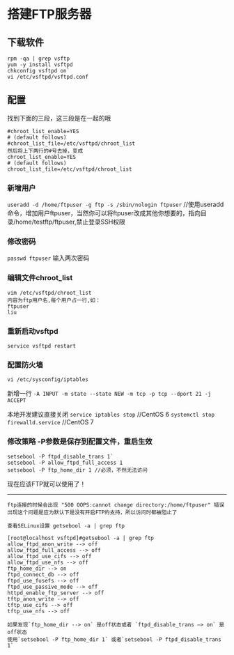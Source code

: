 # 搭建FTP服务器

## 下载软件

```
rpm -qa | grep vsftp
yum -y install vsftpd
chkconfig vsftpd on`
vi /etc/vsftpd/vsftpd.conf
```

## 配置
找到下面的三段，这三段是在一起的哦
```
#chroot_list_enable=YES
# (default follows)
#chroot_list_file=/etc/vsftpd/chroot_list
然后将上下两行的#号去掉，变成
chroot_list_enable=YES
# (default follows)
chroot_list_file=/etc/vsftpd/chroot_list
```

### 新增用户
`useradd -d /home/ftpuser -g ftp -s /sbin/nologin ftpuser`
//使用useradd 命令，增加用户ftpuser，当然你可以将ftpuser改成其他你想要的，指向目录/home/testftp/ftpuser,禁止登录SSH权限

### 修改密码
`passwd ftpuser`
输入两次密码

### 编辑文件chroot_list
```
vim /etc/vsftpd/chroot_list
内容为ftp用户名,每个用户占一行,如：
ftpuser
liu
```

### 重新启动vsftpd
`service vsftpd restart`

### 配置防火墙
`vi /etc/sysconfig/iptables`

新增一行 `-A INPUT -m state --state NEW -m tcp -p tcp --dport 21 -j ACCEPT`

本地开发建议直接关闭 `service iptables stop`  //CentOS 6
`systemctl stop firewalld.service` //CentOS 7

### 修改策略 -P参数是保存到配置文件，重启生效
```
setsebool -P ftpd_disable_trans 1`
setsebool -P allow_ftpd_full_access 1
setsebool -P ftp_home_dir 1 //必须，不然无法访问
```        
现在应该FTP就可以使用了！

---

```
ftp连接的时候会出现 "500 OOPS:cannot change directory:/home/ftpuser" 错误
出现这个问题是应为默认下是没有开启FTP的支持，所以访问时都被阻止了

查看SELinux设置 getsebool -a | grep ftp

[root@localhost vsftpd]#getsebool -a | grep ftp 
allow_ftpd_anon_write --> off
allow_ftpd_full_access --> off
allow_ftpd_use_cifs --> off
allow_ftpd_use_nfs --> off
ftp_home_dir --> on
ftpd_connect_db --> off
ftpd_use_fusefs --> off
ftpd_use_passive_mode --> off
httpd_enable_ftp_server --> off
tftp_anon_write --> off
tftp_use_cifs --> off
tftp_use_nfs --> off

如果发现`ftp_home_dir --> on` 是off状态或者 `ftpd_disable_trans –> on` 是off状态
使用`setsebool -P ftp_home_dir 1` 或者`setsebool -P ftpd_disable_trans 1`

```
